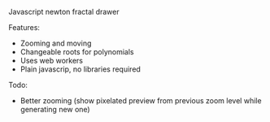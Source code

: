 Javascript newton fractal drawer

Features:
 * Zooming and moving
 * Changeable roots for polynomials
 * Uses web workers
 * Plain javascrip, no libraries required

Todo:
 * Better zooming (show pixelated preview from previous zoom level while generating new one)

